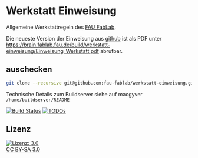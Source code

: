 Werkstatt Einweisung
====================

Allgemeine Werkstattregeln des [FAU FabLab](https://fablab.fau.de).

Die neueste Version der Einweisung aus [github](https://github.com/fau-fablab/werkstatt-einweisung) ist als PDF unter https://brain.fablab.fau.de/build/werkstatt-einweisung/Einweisung_Werkstatt.pdf abrufbar.

auschecken
----------

```bash
git clone --recursive git@github.com:fau-fablab/werkstatt-einweisung.git
```

Technische Details zum Buildserver siehe auf macgyver `/home/buildserver/README`

[![Build Status](https://brain.fablab.fau.de/build/werkstatt-einweisung/status.svg)](https://brain.fablab.fau.de/build/werkstatt-einweisung/)
[![TODOs](https://brain.fablab.fau.de/build/werkstatt-einweisung/status-todos.svg)](https://brain.fablab.fau.de/build/werkstatt-einweisung/)

Lizenz
------

[![Lizenz: 3.0](https://licensebuttons.net/l/by-sa/3.0/de/88x31.png)</br>CC BY-SA 3.0](https://creativecommons.org/licenses/by-sa/3.0/)
